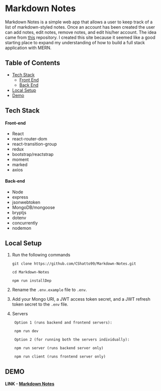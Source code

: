 # Markdown Notes

Markdown Notes is a simple web app that allows a user to keep track of a list of markdown-styled notes. Once an account has been created the user can add notes, edit notes, remove notes, and edit his/her account. The idea came from [this](https://github.com/florinpop17/app-ideas) repository. I created this site because it seemed like a good starting place to expand my understanding of how to build a full stack application with MERN.

## Table of Contents

- [Tech Stack](#tech-stack)
  - [Front End](#front-end)
  - [Back End](#back-end)
- [Local Setup](#local-setup)
- [Demo](#demo)

## Tech Stack

#### Front-end

- React
- react-router-dom
- react-transition-group
- redux
- bootstrap/reactstrap
- moment
- marked
- axios

#### Back-end

- Node
- express
- jsonwebtoken
- MongoDB/mongoose
- bryptjs
- dotenv
- concurrently
- nodemon

## Local Setup

1. Run the following commands

   ```
   git clone https://github.com/CShatto99/Markdown-Notes.git

   cd Markdown-Notes

   npm run installDep
   ```

2. Rename the `.env.example` file to `.env`.
3. Add your Mongo URI, a JWT access token secret, and a JWT refresh token secret to the `.env` file.
4. Servers

   ```
    Option 1 (runs backend and frontend servers):

    npm run dev

    Option 2 (for running both the servers individually):

    npm run server (runs backend server only)

    npm run client (runs frontend server only)
   ```

## DEMO

#### LINK - [Markdown Notes](https://markdown-notes.herokuapp.com)
